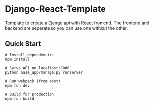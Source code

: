 # Django-React-Template
Template to create a Django api with React frontend. The frontend and backend are seperate so you can use one without the other.

## Quick Start
<pre><code># Install dependencies
npm install

# Serve API on localhost:8000
python base_app/manage.py runserver

# Run webpack (from root)
npm run dev

# Build for production
npm run build</code></pre>
